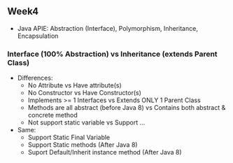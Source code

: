 ## Week4
- Java APIE: Abstraction (Interface), Polymorphism, Inheritance, Encapsulation
### Interface (100% Abstraction) vs Inheritance (extends Parent Class)
- Differences:
  - No Attribute vs Have attribute(s)
  - No Constructor vs Have Constructor(s)
  - Implements >= 1 Interfaces vs Extends ONLY 1 Parent Class
  - Methods are all abstract (before Java 8) vs Contains both abstract & concrete method
  - Not support static variable vs Support ...
- Same:
  - Support Static Final Variable
  - Support Static methods (After Java 8)
  - Suport Default/Inherit instance method (After Java 8)
